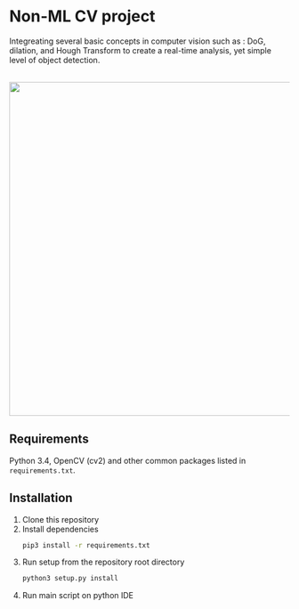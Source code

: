 # Non-ML CV project

Integreating several basic concepts in computer vision such as : DoG, dilation, and Hough Transform to create a real-time analysis, yet simple level of object detection.

&nbsp; &nbsp; &nbsp; &nbsp; &nbsp; &nbsp; &nbsp; &nbsp; &nbsp; &nbsp; &nbsp; &nbsp; &nbsp; &nbsp; &nbsp; &nbsp; &nbsp; &nbsp; &nbsp; &nbsp; <img src='https://github.com/Daniboy370/Computer-Vision/raw/master/OpenCV_Demo/Upload/Github_GIF.gif' width=600 class='center'/>

## Requirements
Python 3.4, OpenCV (cv2) and other common packages listed in `requirements.txt`.

## Installation
1. Clone this repository
2. Install dependencies
   ```bash
   pip3 install -r requirements.txt
   ```
3. Run setup from the repository root directory
    ```bash
    python3 setup.py install
    ``` 
4. Run main script on python IDE
